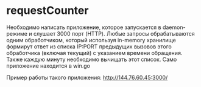 # requestCounter
Необходимо написать приложение, которое запускается в daemon-режиме и слушает 3000 порт (HTTP). 
Любые запросы обрабатываются одним обработчиком, который используя in-memory хранилище формирут
ответ из списка IP:PORT предыдущих вызовов этого обработчика (включая текущий) с указанием времени обращения. 
Также каждую минуту необходимо вычищать этот список. Само приложение находится в win.go

Пример работы такого приложения: http://144.76.60.45:3000/
